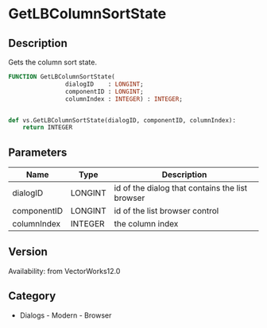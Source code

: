 # GetLBColumnSortState

## Description
Gets the column sort state.

```pascal
FUNCTION GetLBColumnSortState(
				dialogID    : LONGINT;
				componentID : LONGINT;
				columnIndex : INTEGER) : INTEGER;
```

```python

def vs.GetLBColumnSortState(dialogID, componentID, columnIndex):
    return INTEGER
```

## Parameters
|Name|Type|Description|
|---|---|---|
|dialogID|LONGINT|id of the dialog that contains the list browser|
|componentID|LONGINT|id of the list browser control|
|columnIndex|INTEGER|the column index|

## Version
Availability: from VectorWorks12.0
## Category
* Dialogs - Modern - Browser


